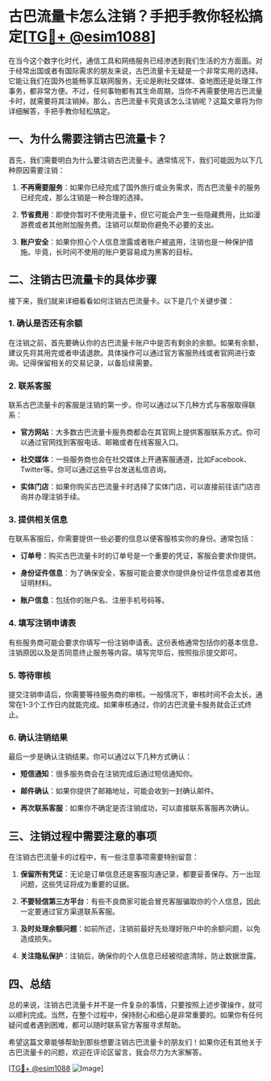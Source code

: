 # 古巴流量卡怎么注销？手把手教你轻松搞定[[TG💪+ @esim1088](https://t.me/s/esim1088)]

在当今这个数字化时代，通信工具和网络服务已经渗透到我们生活的方方面面。对于经常出国或者有国际需求的朋友来说，古巴流量卡无疑是一个非常实用的选择。它能让我们在国外也能畅享互联网服务，无论是刷社交媒体、查地图还是处理工作事务，都非常方便。不过，任何事物都有其生命周期，当你不再需要使用古巴流量卡时，就需要将其注销掉。那么，古巴流量卡究竟该怎么注销呢？这篇文章将为你详细解答，手把手教你轻松搞定。

## 一、为什么需要注销古巴流量卡？

首先，我们需要明白为什么要注销古巴流量卡。通常情况下，我们可能因为以下几种原因需要注销：

1. **不再需要服务**：如果你已经完成了国外旅行或业务需求，而古巴流量卡的服务已经完成，那么注销是一种合理的选择。
   
2. **节省费用**：即使你暂时不使用流量卡，但它可能会产生一些隐藏费用，比如漫游费或者其他附加服务费。注销可以帮助你避免不必要的支出。

3. **账户安全**：如果你担心个人信息泄露或者账户被盗用，注销也是一种保护措施。毕竟，长时间不使用的账户更容易成为黑客的目标。

## 二、注销古巴流量卡的具体步骤

接下来，我们就来详细看看如何注销古巴流量卡。以下是几个关键步骤：

### 1. 确认是否还有余额

在注销之前，首先要确认你的古巴流量卡账户中是否有剩余的余额。如果有余额，建议先将其用完或者申请退款。具体操作可以通过官方客服热线或者官网进行查询。记得保留相关的交易记录，以备后续需要。

### 2. 联系客服

联系古巴流量卡的客服是注销的第一步。你可以通过以下几种方式与客服取得联系：

- **官方网站**：大多数古巴流量卡服务商都会在其官网上提供客服联系方式。你可以通过官网找到客服电话、邮箱或者在线客服入口。
  
- **社交媒体**：一些服务商也会在社交媒体上开通客服通道，比如Facebook、Twitter等。你可以通过这些平台发送私信咨询。

- **实体门店**：如果你购买古巴流量卡时选择了实体门店，可以直接前往该门店咨询并办理注销手续。

### 3. 提供相关信息

在联系客服后，你需要提供一些必要的信息以便客服核实你的身份。通常包括：

- **订单号**：购买古巴流量卡时的订单号是一个重要的凭证，客服会要求你提供。
  
- **身份证件信息**：为了确保安全，客服可能会要求你提供身份证件信息或者其他证明材料。

- **账户信息**：包括你的账户名、注册手机号码等。

### 4. 填写注销申请表

有些服务商可能会要求你填写一份注销申请表。这份表格通常包括你的基本信息、注销原因以及是否同意终止服务等内容。填写完毕后，按照指示提交即可。

### 5. 等待审核

提交注销申请后，你需要等待服务商的审核。一般情况下，审核时间不会太长，通常在1-3个工作日内就能完成。如果审核通过，你的古巴流量卡服务就会正式终止。

### 6. 确认注销结果

最后一步是确认注销结果。你可以通过以下几种方式确认：

- **短信通知**：很多服务商会在注销完成后通过短信通知你。
  
- **邮件确认**：如果你提供了邮箱地址，可能会收到一封确认邮件。

- **再次联系客服**：如果你不确定是否注销成功，可以直接联系客服再次确认。

## 三、注销过程中需要注意的事项

在注销古巴流量卡的过程中，有一些注意事项需要特别留意：

1. **保留所有凭证**：无论是订单信息还是客服沟通记录，都要妥善保存。万一出现问题，这些凭证将成为重要的证据。

2. **不要轻信第三方平台**：有些不良商家可能会冒充客服骗取你的个人信息，因此一定要通过官方渠道联系客服。

3. **及时处理余额问题**：如前所述，注销前最好先处理好账户中的余额问题，以免造成损失。

4. **关注隐私保护**：注销后，确保你的个人信息已经被彻底清除，防止数据泄露。

## 四、总结

总的来说，注销古巴流量卡并不是一件复杂的事情，只要按照上述步骤操作，就可以顺利完成。当然，在整个过程中，保持耐心和细心是非常重要的。如果你有任何疑问或者遇到困难，都可以随时联系官方客服寻求帮助。

希望这篇文章能够帮助到那些想要注销古巴流量卡的朋友们！如果你还有其他关于古巴流量卡的问题，欢迎在评论区留言，我会尽力为大家解答。

[[TG💪+ @esim1088](https://t.me/s/esim1088) ![Image](https://i.postimg.cc/4NQfJmqS/Snipaste-2025-05-13-00-14-12.png)]